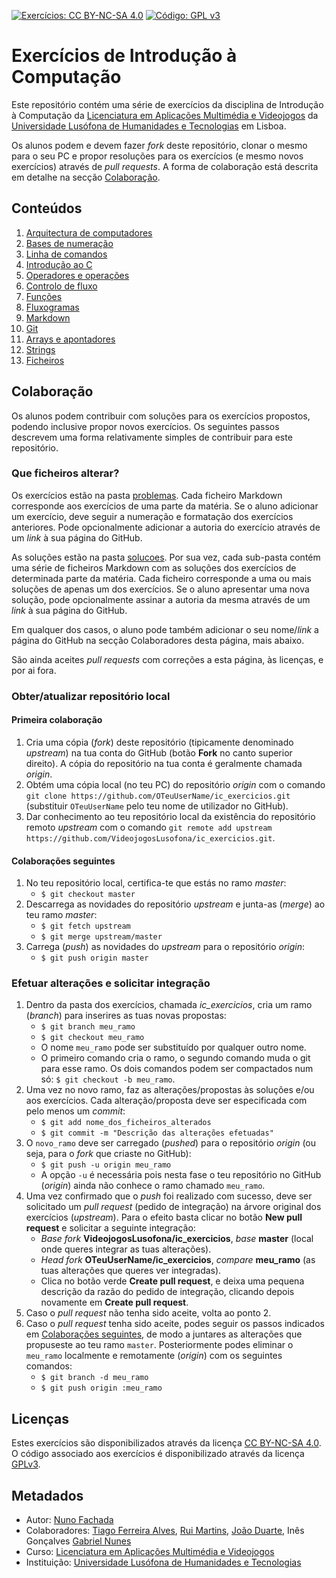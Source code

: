 <!--
Exercícios de Introdução à Computação (c) by Nuno Fachada

Exercícios de Introdução à Computação is licensed under a Creative Commons
Attribution-NonCommercial-ShareAlike 4.0 International License.

You should have received a copy of the license along with this
work. If not, see <http://creativecommons.org/licenses/by-nc-sa/4.0/>.
-->

[![Exercícios: CC BY-NC-SA 4.0](https://img.shields.io/badge/Exercícios-CC%20BY--NC--SA%204.0-lightgrey.svg)](https://creativecommons.org/licenses/by-nc-sa/4.0/)
[![Código: GPL v3](https://img.shields.io/badge/Código-GPL%20v3-blue.svg)](https://www.gnu.org/licenses/gpl-3.0)

# Exercícios de Introdução à Computação

Este repositório contém uma série de exercícios da disciplina de Introdução à
Computação da [Licenciatura em Aplicações Multimédia e Videojogos][lamv] da
[Universidade Lusófona de Humanidades e Tecnologias][ULHT] em Lisboa.

Os alunos podem e devem fazer _fork_ deste repositório, clonar o mesmo para o
seu PC e propor resoluções para os exercícios (e mesmo novos exercícios)
através de _pull requests_. A forma de colaboração está descrita em detalhe na
secção [Colaboração](#colab).

## Conteúdos

1. [Arquitectura de computadores](problemas/01_arquitectura.md)
2. [Bases de numeração](problemas/02_bases.md)
3. [Linha de comandos](problemas/03_cmd.md)
4. [Introdução ao C](problemas/04_introc.md)
5. [Operadores e operações](problemas/05_operacoes.md)
6. [Controlo de fluxo](problemas/06_controlofluxo.md)
7. [Funções](problemas/07_funcoes.md)
8. [Fluxogramas](problemas/08_fluxogramas.md)
9. [Markdown](problemas/09_markdown.md)
10. [Git](problemas/10_git.md)
11. [Arrays e apontadores](problemas/11_arrays.md)
12. [Strings](problemas/12_strings.md)
13. [Ficheiros](problemas/13_ficheiros.md)
<!--
14. [Estruturas e definição de tipos](problemas/14_structs.md)
15. [Organização de um programa](problemas/15_org.md)
16. [Documentação com Doxygen](problemas/16_doxy.md)
17. [Gestão dinâmica da memória](problemas/17_mem.md)
18. [Estruturas de dados](problemas/18_aed.md)
19. [Bibliotecas externas: G2](problemas/19_bibg2.md)
-->

<a name="colab" />

## Colaboração

Os alunos podem contribuir com soluções para os exercícios propostos, podendo
inclusive propor novos exercícios. Os seguintes passos descrevem uma forma
relativamente simples de contribuir para este repositório.

### Que ficheiros alterar?

Os exercícios estão na pasta [problemas](problemas). Cada ficheiro Markdown
corresponde aos exercícios de uma parte da matéria. Se o aluno adicionar um
exercício, deve seguir a numeração e formatação dos exercícios anteriores. Pode
opcionalmente adicionar a autoria do exercício através de um _link_ à sua
página do GitHub.

As soluções estão na pasta [solucoes](solucoes). Por sua vez, cada sub-pasta
contém uma série de ficheiros Markdown com as soluções dos exercícios de
determinada parte da matéria. Cada ficheiro corresponde a uma ou mais soluções
de apenas um dos exercícios. Se o aluno apresentar uma nova solução, pode
opcionalmente assinar a autoria da mesma através de um _link_ à sua página do
GitHub.

Em qualquer dos casos, o aluno pode também adicionar o seu nome/_link_ a
página do GitHub na secção Colaboradores desta página, mais abaixo.

São ainda aceites _pull requests_ com correções a esta página, às licenças, e
por ai fora.

### Obter/atualizar repositório local

#### Primeira colaboração

1. Cria uma cópia (*fork*) deste repositório (tipicamente denominado
_upstream_) na tua conta do GitHub (botão **Fork** no canto superior direito).
A cópia do repositório na tua conta é geralmente chamada _origin_.
2. Obtém uma cópia local (no teu PC) do repositório _origin_ com o comando
`git clone https://github.com/OTeuUserName/ic_exercicios.git` (substituir
`OTeuUserName` pelo teu nome de utilizador no GitHub).
3. Dar conhecimento ao teu repositório local da existência do repositório
remoto _upstream_ com o comando
`git remote add upstream https://github.com/VideojogosLusofona/ic_exercicios.git`.

<a name="colabseg" />

#### Colaborações seguintes

1. No teu repositório local, certifica-te que estás no ramo _master_:
    - `$ git checkout master`
2. Descarrega as novidades do repositório _upstream_ e junta-as (_merge_) ao
teu ramo _master_:
    - `$ git fetch upstream`
    - `$ git merge upstream/master`
3. Carrega (_push_) as novidades do _upstream_ para o repositório _origin_:
    - `$ git push origin master`

### Efetuar alterações e solicitar integração

1. Dentro da pasta dos exercícios, chamada *ic_exercicios*, cria um ramo
(_branch_) para inserires as tuas novas propostas:
    - `$ git branch meu_ramo`
    - `$ git checkout meu_ramo`
    - O nome `meu_ramo` pode ser substituído por qualquer outro nome.
    - O primeiro comando cria o ramo, o segundo comando muda o git para esse
      ramo. Os dois comandos podem ser compactados num só:
      `$ git checkout -b meu_ramo`.
2. Uma vez no novo ramo, faz as alterações/propostas às soluções e/ou aos
exercícios. Cada alteração/proposta deve ser especificada com pelo menos um
_commit_:
    - `$ git add nome_dos_ficheiros_alterados`
    - `$ git commit -m "Descrição das alterações efetuadas"`
3. O `novo_ramo` deve ser carregado (_pushed_) para o repositório _origin_ (ou
seja, para o *fork* que criaste no GitHub):
    - `$ git push -u origin meu_ramo`
    - A opção `-u` é necessária pois nesta fase o teu repositório no GitHub
      (_origin_) ainda não conhece o ramo chamado `meu_ramo`.
4. Uma vez confirmado que o _push_ foi realizado com sucesso, deve ser
solicitado um *pull request* (pedido de integração) na árvore original dos
exercícios (_upstream_). Para o efeito basta clicar no botão
**New pull request** e solicitar a seguinte integração:
    - _Base fork_ **VideojogosLusofona/ic_exercicios**, _base_ **master**
    (local onde queres integrar as tuas alterações).
    - _Head fork_ **OTeuUserName/ic_exercicios**, _compare_ **meu_ramo** (as
    tuas alterações que queres ver integradas).
    - Clica no botão verde **Create pull request**, e deixa uma pequena
    descrição da razão do pedido de integração, clicando depois novamente em
    **Create pull request**.
5. Caso o _pull request_ não tenha sido aceite, volta ao ponto 2.
6. Caso o _pull request_ tenha sido aceite, podes seguir os passos indicados
em [Colaborações seguintes](#colabseg), de modo a juntares as alterações que
propuseste ao teu ramo `master`. Posteriormente podes eliminar o `meu_ramo`
localmente e remotamente (_origin_) com os seguintes comandos:
    - `$ git branch -d meu_ramo`
    - `$ git push origin :meu_ramo`

## Licenças

Estes exercícios são disponibilizados através da licença [CC BY-NC-SA 4.0].
O código associado aos exercícios é disponibilizado através da licença [GPLv3].

## Metadados

* Autor: [Nuno Fachada]
* Colaboradores: [Tiago Ferreira Alves](https://github.com/synpse),
  [Rui Martins](https://github.com/rui-martins),
  [João Duarte](https://github.com/JoaoAlexandreDuarte), Inês Gonçalves
  [Gabriel Nunes](https://github.com/twinventur)
* Curso: [Licenciatura em Aplicações Multimédia e Videojogos][lamv]
* Instituição: [Universidade Lusófona de Humanidades e Tecnologias][ULHT]

[GPLv3]:https://www.gnu.org/licenses/gpl-3.0.en.html
[CC BY-NC-SA 4.0]:https://creativecommons.org/licenses/by-nc-sa/4.0/
[lamv]:https://www.ulusofona.pt/licenciatura/aplicacoes-multimedia-e-videojogos
[Nuno Fachada]:https://github.com/fakenmc
[ULHT ]:https://www.ulusofona.pt/

